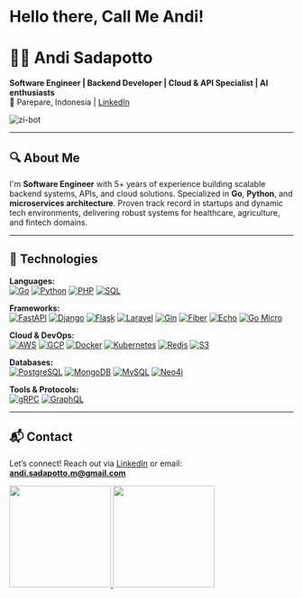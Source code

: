 # Hello there, Call Me Andi! 

# 👨‍💻 Andi Sadapotto  
**Software Engineer | Backend Developer | Cloud & API Specialist | AI enthusiasts**  
📍 Parepare, Indonesia | [LinkedIn](https://linkedin.com/in/andi-s/ )  
<p align="left">
  <img src="https://komarev.com/ghpvc/?username=zi-bot&label=Profile%20views&color=0e75b6&style=flat" alt="zi-bot" />
</p>

---
## 🔍 About Me  
I'm **Software Engineer** with 5+ years of experience building scalable backend systems, APIs, and cloud solutions. Specialized in **Go**, **Python**, and **microservices architecture**. Proven track record in startups and dynamic tech environments, delivering robust systems for healthcare, agriculture, and fintech domains.

---

## 🚀 Technologies  
**Languages:**  
[![Go](https://img.shields.io/badge/Go-00ADD8?style=flat&logo=go&logoColor=white)]( https://go.dev )  [![Python](https://img.shields.io/badge/Python-FFD43B?style=flat&logo=python&logoColor=black)]( https://python.org )   [![PHP](https://img.shields.io/badge/PHP-777BB4?style=flat&logo=php&logoColor=white)]( https://php.net )   [![SQL](https://img.shields.io/badge/SQL-000000?style=flat&logo=mysql&logoColor=white)]( https://www.mysql.com/sql/ )  

**Frameworks:**  
[![FastAPI](https://img.shields.io/badge/FastAPI-009688?style=flat&logo=fastapi&logoColor=white)]( https://fastapi.tiangolo.com )  [![Django](https://img.shields.io/badge/Django-092E20?style=flat&logo=django&logoColor=white)]( https://www.djangoproject.com )  [![Flask](https://img.shields.io/badge/Flask-000000?style=flat&logo=flask&logoColor=white)]( https://flask.palletsprojects.com )  [![Laravel](https://img.shields.io/badge/Laravel-FF2D20?style=flat&logo=laravel&logoColor=white)]( https://laravel.com )  [![Gin](https://img.shields.io/badge/Gin-000000?style=flat&logo=go&logoColor=white)]( https://gin-gonic.com )  [![Fiber](https://img.shields.io/badge/Fiber-1D71BC?style=flat&logo=fiber&logoColor=white)]( https://gofiber.io )  [![Echo](https://img.shields.io/badge/Echo-008CBA?style=flat&logo=go&logoColor=white)]( https://labstack.com/echo )  [![Go Micro](https://img.shields.io/badge/GoMicro-000000?style=flat&logo=go&logoColor=white)]( https://github.com/micro/go-micro )  

**Cloud & DevOps:**  
[![AWS](https://img.shields.io/badge/AWS-FF9900?style=flat&logo=amazonaws&logoColor=white)]( https://aws.amazon.com )  [![GCP](https://img.shields.io/badge/GCP-4285F4?style=flat&logo=googlecloud&logoColor=white)]( https://cloud.google.com )  [![Docker](https://img.shields.io/badge/Docker-2496ED?style=flat&logo=docker&logoColor=white)]( https://www.docker.com )  [![Kubernetes](https://img.shields.io/badge/Kubernetes-326CE5?style=flat&logo=kubernetes&logoColor=white)]( https://kubernetes.io )  [![Redis](https://img.shields.io/badge/Redis-DC382D?style=flat&logo=redis&logoColor=white)]( https://redis.io )  [![S3](https://img.shields.io/badge/S3-5992C2?style=flat&logo=amazonaws&logoColor=white)]( https://aws.amazon.com/s3 )  

**Databases:**  
[![PostgreSQL](https://img.shields.io/badge/PostgreSQL-316192?style=flat&logo=postgresql&logoColor=white)]( https://www.postgresql.org )  [![MongoDB](https://img.shields.io/badge/MongoDB-4EA94B?style=flat&logo=mongodb&logoColor=white)]( https://www.mongodb.com )  [![MySQL](https://img.shields.io/badge/MySQL-4479A1?style=flat&logo=mysql&logoColor=white)]( https://www.mysql.com )  [![Neo4j](https://img.shields.io/badge/Neo4j-008ECC?style=flat&logo=neo4j&logoColor=white)]( https://neo4j.com )  

**Tools & Protocols:**  
[![gRPC](https://img.shields.io/badge/gRPC-008080?style=flat&logo=grpc&logoColor=white)]( https://grpc.io )  [![GraphQL](https://img.shields.io/badge/GraphQL-E10098?style=flat&logo=graphql&logoColor=white)]( https://graphql.org )  

---

## 📬 Contact  
Let’s connect! Reach out via [LinkedIn](https://linkedin.com/in/andi-s/ ) or email: **andi.sadapotto.m@gmail.com**  

<p align="left">
<a href="https://github.com/zi-bot">
  <img height="180em" src="https://github-readme-stats-eight-theta.vercel.app/api?username=zi-bot&show_icons=true&theme=algolia&include_all_commits=true&count_private=true"/>
  <img height="180em" src="https://github-readme-stats-eight-theta.vercel.app/api/top-langs/?username=zi-bot&layout=compact&theme=algolia&include_all_commits=true&count_private=true"/>
</a>
</p>
